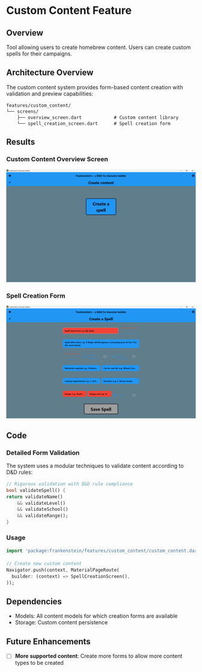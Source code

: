 # Custom Content Feature

## Overview
Tool allowing users to create homebrew content. Users can create custom spells for their campaigns.

## Architecture Overview

The custom content system provides form-based content creation with validation and preview capabilities:

```
features/custom_content/
└── screens/
    ├── overview_screen.dart            # Custom content library
    └── spell_creation_screen.dart      # Spell creation form
```

## Results
### Custom Content Overview Screen
![Custom content overview screen](../../../docs/images/custom_content/custom_content_overview_screen.png)

### Spell Creation Form
![Spell creation form](../../../docs/images/custom_content/spell_creation_form.png)

## Code
### Detailed Form Validation
The system uses a modular techniques to validate content according to D&D rules:
```dart
// Rigorous validation with D&D rule compliance
bool validateSpell() {
return validateName() 
    && validateLevel() 
    && validateSchool() 
    && validateRange();
}
```

### Usage
```dart
import 'package:frankenstein/features/custom_content/custom_content.dart';

// Create new custom content
Navigator.push(context, MaterialPageRoute(
  builder: (context) => SpellCreationScreen(),
));
```

## Dependencies
- Models: All content models for which creation forms are available
- Storage: Custom content persistence

## Future Enhancements
- [ ] **More supported content**: Create more forms to allow more content types to be created
